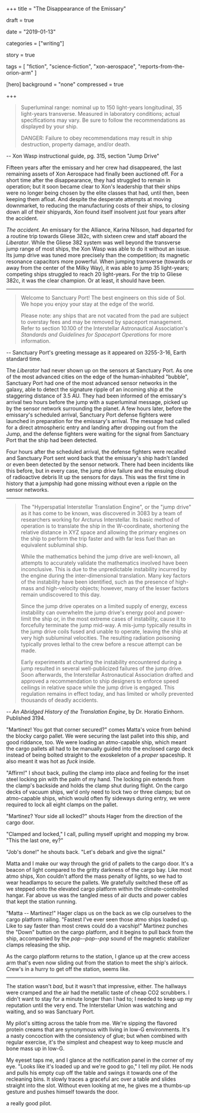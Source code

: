 
+++
title = "The Disappearance of the Emissary"

draft = true

date = "2019-01-13"

categories = ["writing"]

story = true

tags = [
     "fiction",
     "science-fiction",
     "xon-aerospace",
     "reports-from-the-orion-arm"
     ]

[hero]
background = "none"
compressed = true

+++

> Superluminal range: nominal up to 150 light-years longitudinal, 35 light-years transverse.
> Measured in laboratory conditions; actual specifications may vary.
> Be sure to follow the recommendations as displayed by your ship.
>
> DANGER: Failure to obey recommendations may result in ship destruction, property damage, and/or death.

-- Xon Wasp instructional guide, pg. 315, section "Jump Drive"

Fifteen years after the emissary and her crew had disappeared, the last remaining assets of Xon Aerospace had finally been auctioned off.
For a short time after the disappearance, they had struggled to remain in operation; but it soon became clear to Xon's leadership that their ships were no longer being chosen by the elite classes that had, until then, been keeping them afloat.
And despite the desperate attempts at moving downmarket, to reducing the manufacturing costs of their ships, to closing down all of their shipyards, Xon found itself insolvent just four years after the accident.

_The accident._
An emissary for the Alliance, Karina Nilsson, had departed for a routine trip towards Gliese 382c, with sixteen crew and staff aboard the _Liberator_.
While the Gliese 382 system was well beyond the transverse jump range of most ships, the Xon Wasp was able to do it without an issue.
Its jump drive was tuned more precisely than the competition; its magnetic resonance capacitors more powerful.
When jumping transverse (towards or away from the center of the Milky Way), it was able to jump 35 light-years; competing ships struggled to reach 20 light-years.
For the trip to Gliese 382c, it was the clear champion.
Or at least, it should have been.

---

> Welcome to Sanctuary Port!
> The best engineers on this side of Sol.
> We hope you enjoy your stay at the edge of the world.
>
> Please note: any ships that are not vacated from the pad are subject to overstay fees and may be removed by spaceport management.
> Refer to section 10.100 of the Interstellar Astronautical Association's _Standards and Guidelines for Spaceport Operations_ for more information.

-- Sanctuary Port's greeting message as it appeared on 3255-3-16, Earth standard time.

The _Liberator_ had never shown up on the sensors at Sanctuary Port.
As one of the most advanced cities on the edge of the human-inhabited "bubble", Sanctuary Port had one of the most advanced sensor networks in the galaxy, able to detect the signature ripple of an incoming ship at the staggering distance of 3.5 AU.
They had been informed of the emissary's arrival two hours before the jump with a superluminal message, picked up by the sensor network surrounding the planet.
A few hours later, before the emissary's scheduled arrival, Sanctuary Port defense fighters were launched in preparation for the emissary's arrival.
The message had called for a direct atmospheric entry and landing after dropping out from the Jump, and the defense fighters were waiting for the signal from Sanctuary Port that the ship had been detected.

Four hours after the scheduled arrival, the defense fighters were recalled and Sanctuary Port sent word back that the emissary's ship hadn't landed or even been detected by the sensor network.
There had been incidents like this before, but in every case, the jump drive failure and the ensuing cloud of radioactive debris lit up the sensors for days.
This was the first time in history that a jumpship had gone missing without even a ripple on the sensor networks.

---

> The "Hyperspatial Interstellar Translation Engine", or the "jump drive" as it has come to be known, was discovered in 3083 by a team of researchers working for Arcturus Interstellar.
> Its basic method of operation is to translate the ship in the W-coordinate, shortening the relative distance in XYZ space and allowing the primary engines on the ship to perform the trip faster and with far less fuel than an equivalent subluminal ship.
>
> While the mathematics behind the jump drive are well-known, all attempts to accurately validate the mathematics involved have been inconclusive.
> This is due to the unpredictable instability incurred by the engine during the inter-dimensional translation.
> Many key factors of the instability have been identified, such as the presence of high-mass and high-velocity objects; however, many of the lesser factors remain undiscovered to this day.
>
> Since the jump drive operates on a limited supply of energy, excess instability can overwhelm the jump drive's energy pool and power-limit the ship or, in the most extreme cases of instability, cause it to forcefully terminate the jump mid-way.
> A mis-jump typically results in the jump drive coils fused and unable to operate, leaving the ship at very high subluminal velocities.
> The resulting radiation poisoning typically proves lethal to the crew before a rescue attempt can be made.
>
> Early experiments at charting the instability encountered during a jump resulted in several well-publicized failures of the jump drive.
> Soon afterwards, the Interstellar Astronautical Association drafted and approved a recommendation to ship designers to enforce speed ceilings in relative space while the jump drive is engaged.
> This regulation remains in effect today, and has limited or wholly prevented thousands of deadly accidents.

-- _An Abridged History of the Translation Engine_, by Dr. Horatio Einhorn. Published 3194.

"Martinez! You got that corner secured?" comes Matta's voice from behind the blocky cargo pallet.
We were securing the last pallet into this ship, and good riddance, too.
We were loading an atmo-capable ship, which meant the cargo pallets all had to be manually guided into the enclosed cargo deck instead of being bolted straight to the exoskeleton of a _proper_ spaceship.
It also meant it was hot as _fuck_ inside.

"Affirm!" I shout back, pulling the clamp into place and feeling for the inset steel locking pin with the palm of my hand.
The locking pin extends from the clamp's backside and holds the clamp shut during flight.
On the cargo decks of vacuum ships, we'd only need to lock two or three clamps; but on atmo-capable ships, which would often fly sideways during entry, we were required to lock all eight clamps on the pallet.

"Martinez? Your side all locked?" shouts Hager from the direction of the cargo door.

"Clamped and locked," I call, pulling myself upright and mopping my brow.
"This the last one, ey?"

"Job's done!" he shouts back.
"Let's debark and give the signal."

Matta and I make our way through the grid of pallets to the cargo door.
It's a beacon of light compared to the gritty darkness of the cargo bay.
Like most atmo ships, Xon couldn't afford the mass penalty of lights, so we had to wear headlamps to secure the pallets.
We gratefully switched these off as we stepped onto the elevated cargo platform within the climate-controlled hangar.
Far above us was the tangled mess of air ducts and power cables that kept the station running.

"Matta -- Martinez!"
Hager claps us on the back as we clip ourselves to the cargo platform railing.
"Fastest I've ever seen those atmo ships loaded up.
Like to say faster than most crews could do a vacship!"
Martinez punches the "Down" button on the cargo platform, and it begins to pull back from the ship, accompanied by the _pop--pop--pop_ sound of the magnetic stabilizer clamps releasing the ship.

As the cargo platform returns to the station, I glance up at the crew
access arm that's even now sliding out from the station to meet the
ship's airlock. Crew's in a hurry to get off the station, seems like.

---

The station wasn't _bad_, but it wasn't that impressive, either.
The hallways were cramped and the air had the metallic taste of cheap CO2 scrubbers.
I didn't want to stay for a minute longer than I had to; I needed to keep up my reputation until the very end.
The Interstellar Union was watching and waiting, and so was Sanctuary Port.

<!-- Interstellar Outer Factions? -->

My pilot's sitting across the table from me.
We're sipping the flavored protein creams that are synonymous with living in low-G environments.
It's a nasty concoction with the consistency of glue; but when combined with regular exercise, it's the simplest and cheapest way to keep muscle and bone mass up in low-G.

My eyeset taps me, and I glance at the notification panel in the corner of my eye.
"Looks like it's loaded up and we're good to go," I tell my pilot.
He nods and pulls his empty cup off the table and swings it towards one of the recleaning bins.
It slowly traces a graceful arc over a table and slides straight into the slot.
Without even looking at me, he gives me a thumbs-up gesture and pushes himself towards the door.

 a really good pilot.
 
<!--

So here's the current plot from this point:

* The emissary is an old pilot, back during the expansion.
  Her partner was on a resupply run to the rim (outer edge of the bubble) when his ship was shot down by a Arcturus Interstellar defense squadron while landing on the planet.
  Turns out there was a civil war going on over the independence of a planet, and his ship had been misidentified as a ship owned by the uprising.
  Arcturus eventually ceded the planet to the rebels, after they realized they couldn't keep control of a system so far out from the core.
* The truth took a while to filter its way to the emissary.
-->

<!--
Thankfully, the loading crew was able to seal up the ship in less than an hour
---

# DO NOT READ BELOW THIS LINE!

## SERIOUSLY! NOTHING IS HERE!
### PLEASE HEED MY WARNING

---

Karina Nilsson

Diego Martinez

Despite scoring quite well on the aptitude tests, I was drafted to the cargo
handling division. I'd heard whispers about the Director of Operations and his
personal vendetta against my parents; apparently, he'd decided he disliked me
as well.

The emissary handpicked me. I don't know why; after all, I was merely a grunt,
a stationside cargo handler. I'd lived aboard the _Arcturus IIe_ my whole
life. I'd never even been down to the surface; all I'd ever known was the
low-G habitat of the _Arcturus_. I hadn't ever seen my parents, and I never
would. The fines and punishments they were given were inherited by me; I'd be
long dead by the time their debts to Arcturus Interstellar were paid off.

I handpicked my crew, of course. Only the best of the best would be coming
with me. We were going to a dangerous place; the distant worlds weren't a
pleasant place to be. There wouldn't be any rescue crews nor defense fighters.
We'd need to bring along

Your Wasp's jump drive has been factory-tuned for general flight.
-->